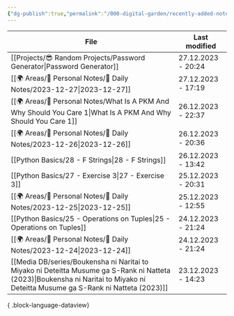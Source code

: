 ```yaml
---
{"dg-publish":true,"permalink":"/000-digital-garden/recently-added-notes/","dgPassFrontmatter":true,"noteIcon":"3","created":"2023-12-14T09:08:44.430+05:30","updated":"2023-12-14T09:12:52.432+05:30"}
---
```


| File                                                                                                                                                                                | Last modified      |
| ----------------------------------------------------------------------------------------------------------------------------------------------------------------------------------- | ------------------ |
| [[Projects/😎 Random Projects/Password Generator\|Password Generator]]                                                                                                           | 27.12.2023 - 20:24 |
| [[🌍 Areas/📧 Personal Notes/📓 Daily Notes/2023-12-27\|2023-12-27]]                                                                                                             | 27.12.2023 - 17:19 |
| [[🌍 Areas/📧 Personal Notes/What Is A PKM And Why Should You Care 1\|What Is A PKM And Why Should You Care 1]]                                                                  | 26.12.2023 - 22:37 |
| [[🌍 Areas/📧 Personal Notes/📓 Daily Notes/2023-12-26\|2023-12-26]]                                                                                                             | 26.12.2023 - 20:36 |
| [[Python Basics/28 - F Strings\|28 - F Strings]]                                                                                                                                 | 26.12.2023 - 13:42 |
| [[Python Basics/27 - Exercise 3\|27 - Exercise 3]]                                                                                                                               | 25.12.2023 - 20:31 |
| [[🌍 Areas/📧 Personal Notes/📓 Daily Notes/2023-12-25\|2023-12-25]]                                                                                                             | 25.12.2023 - 12:55 |
| [[Python Basics/25 - Operations on Tuples\|25 - Operations on Tuples]]                                                                                                           | 24.12.2023 - 21:24 |
| [[🌍 Areas/📧 Personal Notes/📓 Daily Notes/2023-12-24\|2023-12-24]]                                                                                                             | 24.12.2023 - 21:24 |
| [[Media DB/series/Boukensha ni Naritai to Miyako ni Deteitta Musume ga S-Rank ni Natteta (2023)\|Boukensha ni Naritai to Miyako ni Deteitta Musume ga S-Rank ni Natteta (2023)]] | 23.12.2023 - 14:23 |

{ .block-language-dataview}